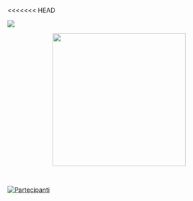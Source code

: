 <<<<<<< HEAD

<img  src="immagini/gif1.gif" >
<p align="center">
 <img src="immagini/gif2.gif" height="300px">
</p>

&nbsp;

[![Partecipanti](https://img.shields.io/badge/all_contributors-153-orange.svg?style=flat-square)](5)

